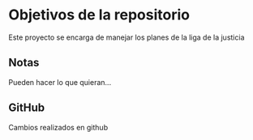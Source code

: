# Objetivos de la repositorio

Este proyecto se encarga de manejar los planes de la liga de la justicia


## Notas
Pueden hacer lo que quieran...

## GitHub 
Cambios realizados en github
